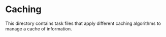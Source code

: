 # Caching
This directory contains task files that apply different caching algorithms to manage a cache of information.